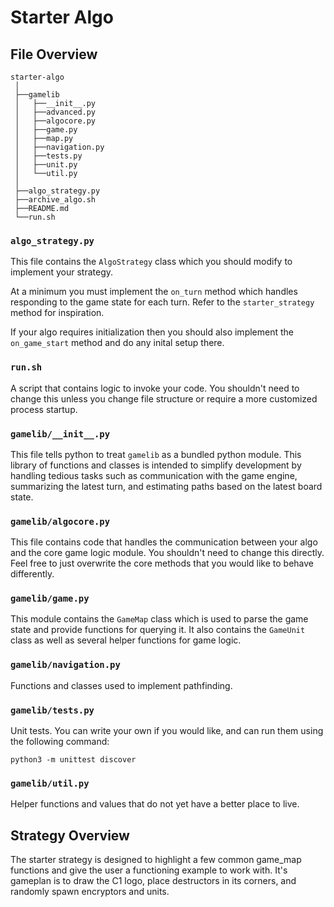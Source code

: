 # Starter Algo

## File Overview

```
starter-algo
 │
 ├──gamelib
 │   ├──__init__.py
 │   ├──advanced.py
 │   ├──algocore.py
 │   ├──game.py
 │   ├──map.py
 │   ├──navigation.py
 │   ├──tests.py
 │   ├──unit.py
 │   └──util.py
 │ 
 ├──algo_strategy.py
 ├──archive_algo.sh
 ├──README.md
 └──run.sh
```

### `algo_strategy.py`

This file contains the `AlgoStrategy` class which you should modify to implement
your strategy.

At a minimum you must implement the `on_turn` method which handles responding to
the game state for each turn. Refer to the `starter_strategy` method for inspiration.

If your algo requires initialization then you should also implement the
`on_game_start` method and do any inital setup there.

### `run.sh`

A script that contains logic to invoke your code. You shouldn't need to change
this unless you change file structure or require a more customized process
startup.

### `gamelib/__init__.py`

This file tells python to treat `gamelib` as a bundled python module. This
library of functions and classes is intended to simplify development by
handling tedious tasks such as communication with the game engine, summarizing
the latest turn, and estimating paths based on the latest board state.

### `gamelib/algocore.py`

This file contains code that handles the communication between your algo and the
core game logic module. You shouldn't need to change this directly. Feel free to 
just overwrite the core methods that you would like to behave differently. 

### `gamelib/game.py`

This module contains the `GameMap` class which is used to parse the game state
and provide functions for querying it. It also contains the `GameUnit` class as
well as several helper functions for game logic.

### `gamelib/navigation.py`

Functions and classes used to implement pathfinding.

### `gamelib/tests.py`

Unit tests. You can write your own if you would like, and can run them using
the following command:

    python3 -m unittest discover

### `gamelib/util.py`

Helper functions and values that do not yet have a better place to live.

## Strategy Overview

The starter strategy is designed to highlight a few common game_map functions
and give the user a functioning example to work with. It's gameplan is to 
draw the C1 logo, place destructors in its corners, and randomly spawn encryptors
and units.